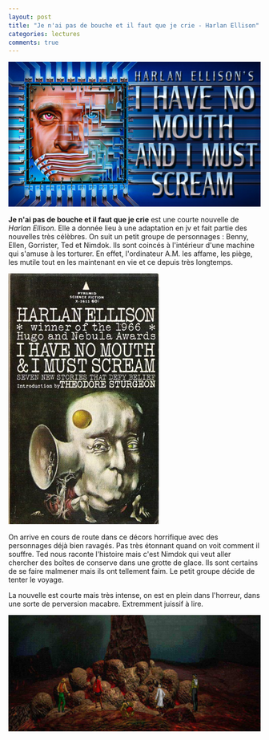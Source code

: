 ```yaml
---
layout: post
title: "Je n'ai pas de bouche et il faut que je crie - Harlan Ellison"
categories: lectures
comments: true
---
```


![](https://github.com/homeostasie/bouquins/raw/master/_pics/lv/ellison_harlan/crie-1.jpg)


**Je n'ai pas de bouche et il faut que je crie** est une courte nouvelle de *Harlan Ellison*. Elle a donnée lieu à une adaptation en jv et fait partie des nouvelles très célèbres. On suit un petit groupe de personnages : Benny, Ellen, Gorrister, Ted et Nimdok. Ils sont coincés à l'intérieur d'une machine qui s'amuse à les torturer. En effet, l'ordinateur A.M. les affame, les piège, les mutile tout en les maintenant en vie et ce depuis très longtemps. 

![](https://github.com/homeostasie/bouquins/raw/master/_pics/lv/ellison_harlan/crie-2.jpg)

On arrive en cours de route dans ce décors horrifique avec des personnages déjà bien ravagés. Pas très étonnant quand on voit comment il souffre. Ted nous raconte l'histoire mais c'est Nimdok qui veut aller chercher des boîtes de conserve dans une grotte de glace. Ils sont certains de se faire malmener mais ils ont tellement faim. Le petit groupe décide de tenter le voyage.

La nouvelle est courte mais très intense, on est en plein dans l'horreur, dans une sorte de perversion macabre. Extremment juissif à lire.

![](https://github.com/homeostasie/bouquins/raw/master/_pics/lv/ellison_harlan/crie-jv.jpg)